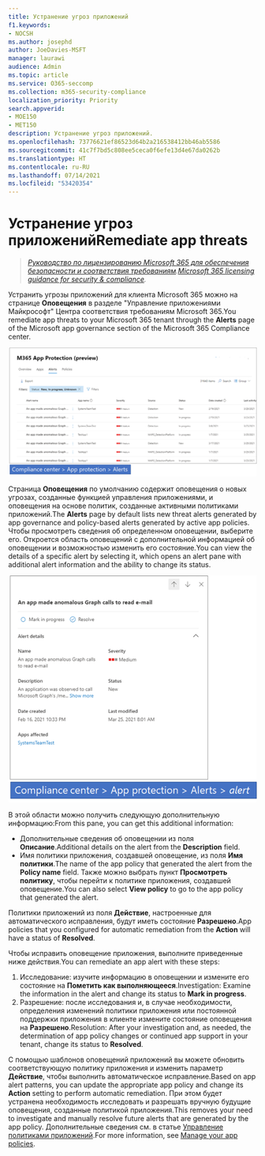 ```yaml
---
title: Устранение угроз приложений
f1.keywords:
- NOCSH
ms.author: josephd
author: JoeDavies-MSFT
manager: laurawi
audience: Admin
ms.topic: article
ms.service: O365-seccomp
ms.collection: m365-security-compliance
localization_priority: Priority
search.appverid:
- MOE150
- MET150
description: Устранение угроз приложений.
ms.openlocfilehash: 73776621ef86523d64b2a216538412bb46ab5586
ms.sourcegitcommit: 41c7f7bd5c808ee5ceca0f6efe13d4e67da0262b
ms.translationtype: HT
ms.contentlocale: ru-RU
ms.lasthandoff: 07/14/2021
ms.locfileid: "53420354"
---
```

# <a name="remediate-app-threats"></a><span data-ttu-id="52d89-103">Устранение угроз приложений</span><span class="sxs-lookup"><span data-stu-id="52d89-103">Remediate app threats</span></span>

><span data-ttu-id="52d89-104">*[Руководство по лицензированию Microsoft 365 для обеспечения безопасности и соответствия требованиям](https://aka.ms/ComplianceSD).*</span><span class="sxs-lookup"><span data-stu-id="52d89-104">*[Microsoft 365 licensing guidance for security & compliance](https://aka.ms/ComplianceSD).*</span></span>

<span data-ttu-id="52d89-105">Устранить угрозы приложений для клиента Microsoft 365 можно на странице **Оповещения** в разделе "Управление приложениями Майкрософт" Центра соответствия требованиям Microsoft 365.</span><span class="sxs-lookup"><span data-stu-id="52d89-105">You remediate app threats to your Microsoft 365 tenant through the **Alerts** page of the Microsoft app governance section of the Microsoft 365 Compliance center.</span></span>

![Страница сводки оповещений управления приложениями в Центре соответствия требованиям Microsoft 365](..\media\manage-app-protection-governance\mapg-cc-alerts.png)

<span data-ttu-id="52d89-107">Страница **Оповещения** по умолчанию содержит оповещения о новых угрозах, созданные функцией управления приложениями, и оповещения на основе политик, созданные активными политиками приложений.</span><span class="sxs-lookup"><span data-stu-id="52d89-107">The **Alerts** page by default lists new threat alerts generated by app governance and policy-based alerts generated by active app policies.</span></span> <span data-ttu-id="52d89-108">Чтобы просмотреть сведения об определенном оповещении, выберите его. Откроется область оповещений с дополнительной информацией об оповещении и возможностью изменить его состояние.</span><span class="sxs-lookup"><span data-stu-id="52d89-108">You can view the details of a specific alert by selecting it, which opens an alert pane with additional alert information and the ability to change its status.</span></span>

![Страница сведений об оповещениях управления приложениями в Центре соответствия требованиям Microsoft 365](..\media\manage-app-protection-governance\mapg-cc-alerts-alert.png)

<span data-ttu-id="52d89-110">В этой области можно получить следующую дополнительную информацию:</span><span class="sxs-lookup"><span data-stu-id="52d89-110">From this pane, you can get this additional information:</span></span>

- <span data-ttu-id="52d89-111">Дополнительные сведения об оповещении из поля **Описание**.</span><span class="sxs-lookup"><span data-stu-id="52d89-111">Additional details on the alert from the **Description** field.</span></span>
- <span data-ttu-id="52d89-112">Имя политики приложения, создавшей оповещение, из поля **Имя политики**.</span><span class="sxs-lookup"><span data-stu-id="52d89-112">The name of the app policy that generated the alert from the **Policy name** field.</span></span> <span data-ttu-id="52d89-113">Также можно выбрать пункт **Просмотреть политику**, чтобы перейти к политике приложения, создавшей оповещение.</span><span class="sxs-lookup"><span data-stu-id="52d89-113">You can also select **View policy** to go to the app policy that generated the alert.</span></span>

<span data-ttu-id="52d89-114">Политики приложений из поля **Действие**, настроенные для автоматического исправления, будут иметь состояние **Разрешено**.</span><span class="sxs-lookup"><span data-stu-id="52d89-114">App policies that you configured for automatic remediation from the **Action** will have a status of **Resolved**.</span></span>

<span data-ttu-id="52d89-115">Чтобы исправить оповещение приложения, выполните приведенные ниже действия.</span><span class="sxs-lookup"><span data-stu-id="52d89-115">You can remediate an app alert with these steps:</span></span>

1. <span data-ttu-id="52d89-116">Исследование: изучите информацию в оповещении и измените его состояние на **Пометить как выполняющееся**.</span><span class="sxs-lookup"><span data-stu-id="52d89-116">Investigation: Examine the information in the alert and change its status to **Mark in progress**.</span></span>
2. <span data-ttu-id="52d89-117">Разрешение: после исследования и, в случае необходимости, определения изменений политики приложения или постоянной поддержки приложения в клиенте измените состояние оповещения на **Разрешено**.</span><span class="sxs-lookup"><span data-stu-id="52d89-117">Resolution: After your investigation and, as needed, the determination of app policy changes or continued app support in your tenant, change its status to **Resolved**.</span></span>

<span data-ttu-id="52d89-118">С помощью шаблонов оповещений приложений вы можете обновить соответствующую политику приложения и изменить параметр **Действие**, чтобы выполнить автоматическое исправление.</span><span class="sxs-lookup"><span data-stu-id="52d89-118">Based on app alert patterns, you can update the appropriate app policy and change its **Action** setting to perform automatic remediation.</span></span> <span data-ttu-id="52d89-119">При этом будет устранена необходимость исследовать и разрешать вручную будущие оповещения, созданные политикой приложения.</span><span class="sxs-lookup"><span data-stu-id="52d89-119">This removes your need to investigate and manually resolve future alerts that are generated by the app policy.</span></span> <span data-ttu-id="52d89-120">Дополнительные сведения см. в статье [Управление политиками приложений](app-governance-app-policies-manage.md).</span><span class="sxs-lookup"><span data-stu-id="52d89-120">For more information, see [Manage your app policies](app-governance-app-policies-manage.md).</span></span>
